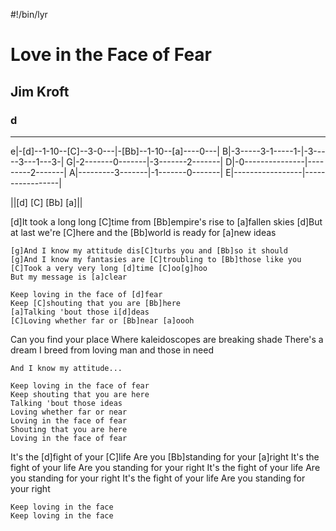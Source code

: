#!/bin/lyr
# Love in the Face of Fear
## Jim Kroft
### d

---

e|-[d]--1-10--[C]--3-0---|-[Bb]--1-10--[a]----0---|
B|-3-----3-1-----1-|-3-----3---1---3-|
G|-2-------0-------|-3-------2-------|
D|-0---------------|---------2-------|
A|---------3-------|-1-------0-------|
E|-----------------|-----------------|

||[d] [C] [Bb] [a]||

[d]It took a long long [C]time from [Bb]empire's rise to [a]fallen skies
[d]But at last we're [C]here and the [Bb]world is ready for [a]new ideas

    [g]And I know my attitude dis[C]turbs you and [Bb]so it should
    [g]And I know my fantasies are [C]troubling to [Bb]those like you
    [C]Took a very very long [d]time [C]oo[g]hoo
    But my message is [a]clear

    Keep loving in the face of [d]fear
    Keep [C]shouting that you are [Bb]here
    [a]Talking 'bout those i[d]deas
    [C]Loving whether far or [Bb]near [a]oooh

Can you find your place
Where kaleidoscopes are breaking shade
There's a dream I breed from loving man and those in need

    And I know my attitude...

    Keep loving in the face of fear
    Keep shouting that you are here
    Talking 'bout those ideas
    Loving whether far or near 
    Loving in the face of fear
    Shouting that you are here
    Loving in the face of fear

It's the [d]fight of your [C]life 
Are you [Bb]standing for your [a]right
It's the fight of your life 
Are you standing for your right
It's the fight of your life 
Are you standing for your right
It's the fight of your life 
Are you standing for your right

    Keep loving in the face
    Keep loving in the face
